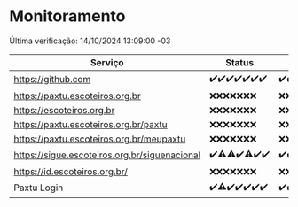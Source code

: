 # Monitoramento

Última verificação: 14/10/2024 13:09:00 -03

|Serviço|Status|Últimas 24h|
|---|---|---|
|https://github.com|<span title="2024-10-07: OK=23">✔️</span><span title="2024-10-08: OK=23">✔️</span><span title="2024-10-09: OK=23">✔️</span><span title="2024-10-10: OK=23">✔️</span><span title="2024-10-11: OK=23">✔️</span><span title="2024-10-12: OK=23">✔️</span><span title="2024-10-13: OK=16">✔️</span>|<span title="13/10/2024 14:06:00 -03 : 200">✔️</span><span title="13/10/2024 15:09:00 -03 : 200">✔️</span><span title="13/10/2024 16:07:00 -03 : 200">✔️</span><span title="13/10/2024 17:08:00 -03 : 200">✔️</span><span title="13/10/2024 18:07:00 -03 : 200">✔️</span><span title="13/10/2024 19:07:00 -03 : 200">✔️</span><span title="13/10/2024 20:08:00 -03 : 200">✔️</span><span title="13/10/2024 21:41:00 -03 : 200">✔️</span><span title="13/10/2024 23:13:00 -03 : 200">✔️</span><span title="14/10/2024 00:18:00 -03 : 200">✔️</span><span title="14/10/2024 01:10:00 -03 : 200">✔️</span><span title="14/10/2024 02:09:00 -03 : 200">✔️</span><span title="14/10/2024 03:12:00 -03 : 200">✔️</span><span title="14/10/2024 04:10:00 -03 : 200">✔️</span><span title="14/10/2024 05:12:00 -03 : 200">✔️</span><span title="14/10/2024 06:09:00 -03 : 200">✔️</span><span title="14/10/2024 07:09:00 -03 : 200">✔️</span><span title="14/10/2024 08:08:00 -03 : 200">✔️</span><span title="14/10/2024 09:15:00 -03 : 200">✔️</span><span title="14/10/2024 10:18:00 -03 : 200">✔️</span><span title="14/10/2024 11:08:00 -03 : 200">✔️</span><span title="14/10/2024 12:08:00 -03 : 200">✔️</span><span title="14/10/2024 13:09:00 -03 : 200">✔️</span>|
|https://paxtu.escoteiros.org.br|<span title="2024-10-07: Falhas=23">❌</span><span title="2024-10-08: Falhas=23">❌</span><span title="2024-10-09: Falhas=23">❌</span><span title="2024-10-10: Falhas=23">❌</span><span title="2024-10-11: Falhas=23">❌</span><span title="2024-10-12: Falhas=23">❌</span><span title="2024-10-13: Falhas=16">❌</span>|<span title="13/10/2024 14:06:00 -03 : 403">❌</span><span title="13/10/2024 15:09:00 -03 : 403">❌</span><span title="13/10/2024 16:07:00 -03 : 403">❌</span><span title="13/10/2024 17:08:00 -03 : 403">❌</span><span title="13/10/2024 18:07:00 -03 : 403">❌</span><span title="13/10/2024 19:07:00 -03 : 403">❌</span><span title="13/10/2024 20:08:00 -03 : 403">❌</span><span title="13/10/2024 21:41:00 -03 : 403">❌</span><span title="13/10/2024 23:13:00 -03 : 403">❌</span><span title="14/10/2024 00:18:00 -03 : 403">❌</span><span title="14/10/2024 01:10:00 -03 : 403">❌</span><span title="14/10/2024 02:09:00 -03 : 403">❌</span><span title="14/10/2024 03:12:00 -03 : 403">❌</span><span title="14/10/2024 04:10:00 -03 : 403">❌</span><span title="14/10/2024 05:12:00 -03 : 403">❌</span><span title="14/10/2024 06:09:00 -03 : 403">❌</span><span title="14/10/2024 07:09:00 -03 : 403">❌</span><span title="14/10/2024 08:08:00 -03 : 403">❌</span><span title="14/10/2024 09:15:00 -03 : 403">❌</span><span title="14/10/2024 10:18:00 -03 : 403">❌</span><span title="14/10/2024 11:08:00 -03 : 403">❌</span><span title="14/10/2024 12:08:00 -03 : 403">❌</span><span title="14/10/2024 13:09:00 -03 : 403">❌</span>|
|https://escoteiros.org.br|<span title="2024-10-07: Falhas=23">❌</span><span title="2024-10-08: Falhas=23">❌</span><span title="2024-10-09: Falhas=23">❌</span><span title="2024-10-10: Falhas=23">❌</span><span title="2024-10-11: Falhas=23">❌</span><span title="2024-10-12: Falhas=23">❌</span><span title="2024-10-13: Falhas=16">❌</span>|<span title="13/10/2024 14:06:00 -03 : 403">❌</span><span title="13/10/2024 15:09:00 -03 : 403">❌</span><span title="13/10/2024 16:07:00 -03 : 403">❌</span><span title="13/10/2024 17:08:00 -03 : 403">❌</span><span title="13/10/2024 18:07:00 -03 : 403">❌</span><span title="13/10/2024 19:07:00 -03 : 403">❌</span><span title="13/10/2024 20:08:00 -03 : 403">❌</span><span title="13/10/2024 21:41:00 -03 : 403">❌</span><span title="13/10/2024 23:13:00 -03 : 403">❌</span><span title="14/10/2024 00:18:00 -03 : 403">❌</span><span title="14/10/2024 01:10:00 -03 : 403">❌</span><span title="14/10/2024 02:09:00 -03 : 403">❌</span><span title="14/10/2024 03:12:00 -03 : 403">❌</span><span title="14/10/2024 04:10:00 -03 : 403">❌</span><span title="14/10/2024 05:12:00 -03 : 403">❌</span><span title="14/10/2024 06:09:00 -03 : 403">❌</span><span title="14/10/2024 07:09:00 -03 : 403">❌</span><span title="14/10/2024 08:08:00 -03 : 403">❌</span><span title="14/10/2024 09:15:00 -03 : 403">❌</span><span title="14/10/2024 10:18:00 -03 : 403">❌</span><span title="14/10/2024 11:08:00 -03 : 403">❌</span><span title="14/10/2024 12:08:00 -03 : 403">❌</span><span title="14/10/2024 13:09:00 -03 : 403">❌</span>|
|https://paxtu.escoteiros.org.br/paxtu|<span title="2024-10-07: Falhas=23">❌</span><span title="2024-10-08: Falhas=23">❌</span><span title="2024-10-09: Falhas=23">❌</span><span title="2024-10-10: Falhas=23">❌</span><span title="2024-10-11: Falhas=23">❌</span><span title="2024-10-12: Falhas=23">❌</span><span title="2024-10-13: Falhas=16">❌</span>|<span title="13/10/2024 14:06:00 -03 : 403">❌</span><span title="13/10/2024 15:09:00 -03 : 403">❌</span><span title="13/10/2024 16:07:00 -03 : 403">❌</span><span title="13/10/2024 17:08:00 -03 : 403">❌</span><span title="13/10/2024 18:07:00 -03 : 403">❌</span><span title="13/10/2024 19:07:00 -03 : 403">❌</span><span title="13/10/2024 20:08:00 -03 : 403">❌</span><span title="13/10/2024 21:41:00 -03 : 403">❌</span><span title="13/10/2024 23:13:00 -03 : 403">❌</span><span title="14/10/2024 00:18:00 -03 : 403">❌</span><span title="14/10/2024 01:10:00 -03 : 403">❌</span><span title="14/10/2024 02:09:00 -03 : 403">❌</span><span title="14/10/2024 03:12:00 -03 : 403">❌</span><span title="14/10/2024 04:10:00 -03 : 403">❌</span><span title="14/10/2024 05:12:00 -03 : 403">❌</span><span title="14/10/2024 06:09:00 -03 : 403">❌</span><span title="14/10/2024 07:09:00 -03 : 403">❌</span><span title="14/10/2024 08:08:00 -03 : 403">❌</span><span title="14/10/2024 09:15:00 -03 : 403">❌</span><span title="14/10/2024 10:18:00 -03 : 403">❌</span><span title="14/10/2024 11:08:00 -03 : 403">❌</span><span title="14/10/2024 12:08:00 -03 : 403">❌</span><span title="14/10/2024 13:09:00 -03 : 403">❌</span>|
|https://paxtu.escoteiros.org.br/meupaxtu|<span title="2024-10-07: Falhas=23">❌</span><span title="2024-10-08: Falhas=23">❌</span><span title="2024-10-09: Falhas=23">❌</span><span title="2024-10-10: Falhas=23">❌</span><span title="2024-10-11: Falhas=23">❌</span><span title="2024-10-12: Falhas=23">❌</span><span title="2024-10-13: Falhas=16">❌</span>|<span title="13/10/2024 14:06:00 -03 : 403">❌</span><span title="13/10/2024 15:09:00 -03 : 403">❌</span><span title="13/10/2024 16:07:00 -03 : 403">❌</span><span title="13/10/2024 17:08:00 -03 : 403">❌</span><span title="13/10/2024 18:07:00 -03 : 403">❌</span><span title="13/10/2024 19:07:00 -03 : 403">❌</span><span title="13/10/2024 20:08:00 -03 : 403">❌</span><span title="13/10/2024 21:41:00 -03 : 403">❌</span><span title="13/10/2024 23:13:00 -03 : 403">❌</span><span title="14/10/2024 00:18:00 -03 : 403">❌</span><span title="14/10/2024 01:10:00 -03 : 403">❌</span><span title="14/10/2024 02:09:00 -03 : 403">❌</span><span title="14/10/2024 03:12:00 -03 : 403">❌</span><span title="14/10/2024 04:10:00 -03 : 403">❌</span><span title="14/10/2024 05:12:00 -03 : 403">❌</span><span title="14/10/2024 06:09:00 -03 : 403">❌</span><span title="14/10/2024 07:09:00 -03 : 403">❌</span><span title="14/10/2024 08:08:00 -03 : 403">❌</span><span title="14/10/2024 09:15:00 -03 : 403">❌</span><span title="14/10/2024 10:18:00 -03 : 403">❌</span><span title="14/10/2024 11:08:00 -03 : 403">❌</span><span title="14/10/2024 12:08:00 -03 : 403">❌</span><span title="14/10/2024 13:09:00 -03 : 403">❌</span>|
|https://sigue.escoteiros.org.br/siguenacional|<span title="2024-10-07: OK=23">✔️</span><span title="2024-10-08: OK=22, Falhas=1">⚠️</span><span title="2024-10-09: OK=22, Falhas=1">⚠️</span><span title="2024-10-10: OK=23">✔️</span><span title="2024-10-11: OK=22, Falhas=1">⚠️</span><span title="2024-10-12: OK=23">✔️</span><span title="2024-10-13: OK=16">✔️</span>|<span title="13/10/2024 14:06:00 -03 : 200">✔️</span><span title="13/10/2024 15:09:00 -03 : 200">✔️</span><span title="13/10/2024 16:07:00 -03 : 200">✔️</span><span title="13/10/2024 17:08:00 -03 : 200">✔️</span><span title="13/10/2024 18:07:00 -03 : 200">✔️</span><span title="13/10/2024 19:07:00 -03 : 200">✔️</span><span title="13/10/2024 20:08:00 -03 : 200">✔️</span><span title="13/10/2024 21:41:00 -03 : 200">✔️</span><span title="13/10/2024 23:13:00 -03 : 200">✔️</span><span title="14/10/2024 00:18:00 -03 : 200">✔️</span><span title="14/10/2024 01:10:00 -03 : 200">✔️</span><span title="14/10/2024 02:09:00 -03 : 200">✔️</span><span title="14/10/2024 03:12:00 -03 : 200">✔️</span><span title="14/10/2024 04:10:00 -03 : 200">✔️</span><span title="14/10/2024 05:12:00 -03 : 200">✔️</span><span title="14/10/2024 06:09:00 -03 : 200">✔️</span><span title="14/10/2024 07:09:00 -03 : 200">✔️</span><span title="14/10/2024 08:08:00 -03 : 200">✔️</span><span title="14/10/2024 09:15:00 -03 : 200">✔️</span><span title="14/10/2024 10:18:00 -03 : 200">✔️</span><span title="14/10/2024 11:08:00 -03 : 200">✔️</span><span title="14/10/2024 12:08:00 -03 : 200">✔️</span><span title="14/10/2024 13:09:00 -03 : 200">✔️</span>|
|https://id.escoteiros.org.br/|<span title="2024-10-07: Falhas=23">❌</span><span title="2024-10-08: Falhas=23">❌</span><span title="2024-10-09: Falhas=23">❌</span><span title="2024-10-10: Falhas=23">❌</span><span title="2024-10-11: Falhas=23">❌</span><span title="2024-10-12: Falhas=23">❌</span><span title="2024-10-13: Falhas=16">❌</span>|<span title="13/10/2024 14:06:00 -03 : 403">❌</span><span title="13/10/2024 15:09:00 -03 : 403">❌</span><span title="13/10/2024 16:07:00 -03 : 403">❌</span><span title="13/10/2024 17:08:00 -03 : 403">❌</span><span title="13/10/2024 18:07:00 -03 : 403">❌</span><span title="13/10/2024 19:07:00 -03 : 403">❌</span><span title="13/10/2024 20:08:00 -03 : 403">❌</span><span title="13/10/2024 21:41:00 -03 : 403">❌</span><span title="13/10/2024 23:13:00 -03 : 403">❌</span><span title="14/10/2024 00:18:00 -03 : 403">❌</span><span title="14/10/2024 01:10:00 -03 : 403">❌</span><span title="14/10/2024 02:09:00 -03 : 403">❌</span><span title="14/10/2024 03:12:00 -03 : 403">❌</span><span title="14/10/2024 04:10:00 -03 : 403">❌</span><span title="14/10/2024 05:12:00 -03 : 403">❌</span><span title="14/10/2024 06:09:00 -03 : 403">❌</span><span title="14/10/2024 07:09:00 -03 : 403">❌</span><span title="14/10/2024 08:08:00 -03 : 403">❌</span><span title="14/10/2024 09:15:00 -03 : 403">❌</span><span title="14/10/2024 10:18:00 -03 : 403">❌</span><span title="14/10/2024 11:08:00 -03 : 403">❌</span><span title="14/10/2024 12:08:00 -03 : 403">❌</span><span title="14/10/2024 13:09:00 -03 : 403">❌</span>|
|Paxtu Login|<span title="2024-10-07: OK=23">✔️</span><span title="2024-10-08: OK=22, Falhas=1">⚠️</span><span title="2024-10-09: OK=23">✔️</span><span title="2024-10-10: OK=23">✔️</span><span title="2024-10-11: OK=23">✔️</span><span title="2024-10-12: OK=23">✔️</span><span title="2024-10-13: OK=16">✔️</span>|<span title="13/10/2024 14:06:00 -03 : 200">✔️</span><span title="13/10/2024 15:09:00 -03 : 200">✔️</span><span title="13/10/2024 16:07:00 -03 : 200">✔️</span><span title="13/10/2024 17:08:00 -03 : 200">✔️</span><span title="13/10/2024 18:07:00 -03 : 200">✔️</span><span title="13/10/2024 19:07:00 -03 : 200">✔️</span><span title="13/10/2024 20:08:00 -03 : 200">✔️</span><span title="13/10/2024 21:41:00 -03 : 200">✔️</span><span title="13/10/2024 23:13:00 -03 : 200">✔️</span><span title="14/10/2024 00:18:00 -03 : 200">✔️</span><span title="14/10/2024 01:10:00 -03 : 200">✔️</span><span title="14/10/2024 02:09:00 -03 : 200">✔️</span><span title="14/10/2024 03:12:00 -03 : 200">✔️</span><span title="14/10/2024 04:10:00 -03 : 200">✔️</span><span title="14/10/2024 05:12:00 -03 : 200">✔️</span><span title="14/10/2024 06:09:00 -03 : 200">✔️</span><span title="14/10/2024 07:09:00 -03 : 200">✔️</span><span title="14/10/2024 08:08:00 -03 : 200">✔️</span><span title="14/10/2024 09:15:00 -03 : 200">✔️</span><span title="14/10/2024 10:18:00 -03 : 200">✔️</span><span title="14/10/2024 11:08:00 -03 : 200">✔️</span><span title="14/10/2024 12:08:00 -03 : 200">✔️</span><span title="14/10/2024 13:09:00 -03 : 200">✔️</span>|
